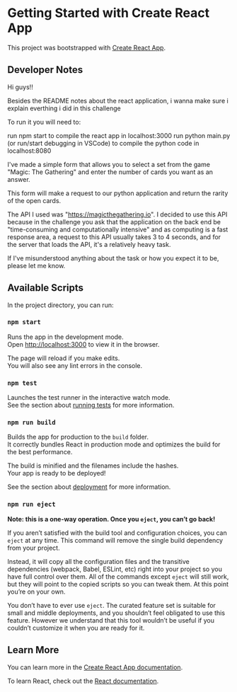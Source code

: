 # Getting Started with Create React App

This project was bootstrapped with [Create React App](https://github.com/facebook/create-react-app).

## Developer Notes

Hi guys!!

Besides the README notes about the react application, i wanna make sure i explain everthing i did in this challenge

To run it you will need to:

run npm start to compile the react app in localhost:3000
run python main.py (or run/start debugging in VSCode) to compile the python code in localhost:8080

I've made a simple form that allows you to select a set from the game "Magic: The Gathering" and enter the number of cards you want as an answer.

This form will make a request to our python application and return the rarity of the open cards.

The API I used was "https://magicthegathering.io". I decided to use this API because in the challenge you ask that the application on the back end be "time-consuming and computationally intensive" and as computing is a fast response area, a request to this API usually takes 3 to 4 seconds, and for the server that loads the API, it's a relatively heavy task.

If I've misunderstood anything about the task or how you expect it to be, please let me know.


## Available Scripts

In the project directory, you can run:

### `npm start`

Runs the app in the development mode.\
Open [http://localhost:3000](http://localhost:3000) to view it in the browser.

The page will reload if you make edits.\
You will also see any lint errors in the console.

### `npm test`

Launches the test runner in the interactive watch mode.\
See the section about [running tests](https://facebook.github.io/create-react-app/docs/running-tests) for more information.

### `npm run build`

Builds the app for production to the `build` folder.\
It correctly bundles React in production mode and optimizes the build for the best performance.

The build is minified and the filenames include the hashes.\
Your app is ready to be deployed!

See the section about [deployment](https://facebook.github.io/create-react-app/docs/deployment) for more information.

### `npm run eject`

**Note: this is a one-way operation. Once you `eject`, you can’t go back!**

If you aren’t satisfied with the build tool and configuration choices, you can `eject` at any time. This command will remove the single build dependency from your project.

Instead, it will copy all the configuration files and the transitive dependencies (webpack, Babel, ESLint, etc) right into your project so you have full control over them. All of the commands except `eject` will still work, but they will point to the copied scripts so you can tweak them. At this point you’re on your own.

You don’t have to ever use `eject`. The curated feature set is suitable for small and middle deployments, and you shouldn’t feel obligated to use this feature. However we understand that this tool wouldn’t be useful if you couldn’t customize it when you are ready for it.

## Learn More

You can learn more in the [Create React App documentation](https://facebook.github.io/create-react-app/docs/getting-started).

To learn React, check out the [React documentation](https://reactjs.org/).
